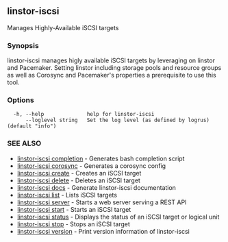 ## linstor-iscsi

Manages Highly-Available iSCSI targets

### Synopsis

linstor-iscsi manages higly available iSCSI targets by leveraging on linstor
and Pacemaker. Setting linstor including storage pools and resource groups
as well as Corosync and Pacemaker's properties a prerequisite to use this tool.

### Options

```
  -h, --help              help for linstor-iscsi
      --loglevel string   Set the log level (as defined by logrus) (default "info")
```

### SEE ALSO

* [linstor-iscsi completion](linstor-iscsi_completion.md)	 - Generates bash completion script
* [linstor-iscsi corosync](linstor-iscsi_corosync.md)	 - Generates a corosync config
* [linstor-iscsi create](linstor-iscsi_create.md)	 - Creates an iSCSI target
* [linstor-iscsi delete](linstor-iscsi_delete.md)	 - Deletes an iSCSI target
* [linstor-iscsi docs](linstor-iscsi_docs.md)	 - Generate linstor-iscsi documentation
* [linstor-iscsi list](linstor-iscsi_list.md)	 - Lists iSCSI targets
* [linstor-iscsi server](linstor-iscsi_server.md)	 - Starts a web server serving a REST API
* [linstor-iscsi start](linstor-iscsi_start.md)	 - Starts an iSCSI target
* [linstor-iscsi status](linstor-iscsi_status.md)	 - Displays the status of an iSCSI target or logical unit
* [linstor-iscsi stop](linstor-iscsi_stop.md)	 - Stops an iSCSI target
* [linstor-iscsi version](linstor-iscsi_version.md)	 - Print version information of linstor-iscsi

